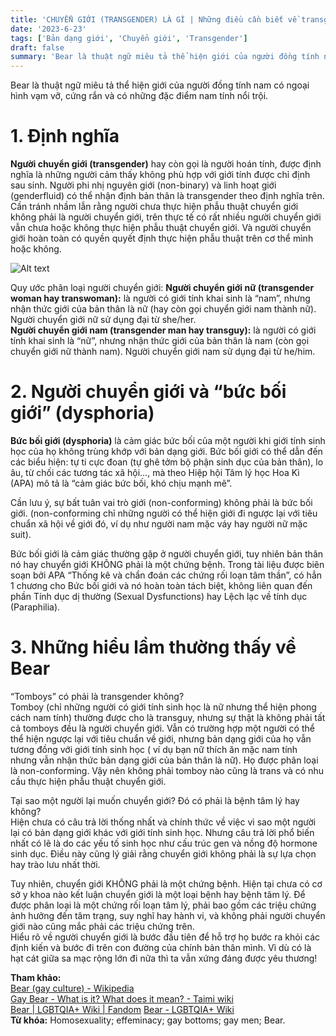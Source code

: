 ```yaml
---
title: 'CHUYỂN GIỚI (TRANSGENDER) LÀ GÌ | Những điều cần biết về transgender'
date: '2023-6-23'
tags: ['Bản dạng giới', 'Chuyển giới', 'Transgender']
draft: false
summary: 'Bear là thuật ngữ miêu tả thể hiện giới của người đồng tính nam có ngoại hình vạm vỡ, cứng rắn và có những đặc điểm nam tính nổi trội.'
---
```


Bear là thuật ngữ miêu tả thể hiện giới của người đồng tính nam có ngoại hình vạm vỡ, cứng rắn và có những đặc điểm nam tính nổi trội.

# **1. Định nghĩa**

**Người chuyển giới (transgender)** hay còn gọi là người hoán tính, được định nghĩa là những người cảm thấy không phù hợp với giới tính được chỉ định sau sinh. Người phi nhị nguyên giới (non-binary) và linh hoạt giới (genderfluid) có thể nhận định bản thân là transgender theo định nghĩa trên.\
Cần tránh nhầm lẫn rằng người chưa thực hiện phẫu thuật chuyển giới không phải là người chuyển giới, trên thực tế có rất nhiều người chuyển giới vẫn chưa hoặc không thực hiện phẫu thuật chuyển giới. Và người chuyển giới hoàn toàn có quyền quyết định thực hiện phẫu thuật trên cơ thể mình hoặc không.

![Alt text](/static/images/TWINK/Trans_Pride_Flag.png 'Cờ tự hào của transgender')

Quy ước phân loại người chuyển giới:
**Người chuyển giới nữ (transgender woman hay transwoman):** là người có giới tính khai sinh là “nam”, nhưng nhận thức giới của bản thân là nữ (hay còn gọi chuyển giới nam thành nữ). Người chuyển giới nữ sử dụng đại từ she/her.\
**Người chuyển giới nam (transgender man hay transguy):** là người có giới tính khai sinh là “nữ”, nhưng nhận thức giới của bản thân là nam (còn gọi chuyển giới nữ thành nam). Người chuyển giới nam sử dụng đại từ he/him.

# **2. Người chuyển giới và “bức bối giới” (dysphoria)**

**Bức bối giới (dysphoria)** là cảm giác bức bối của một người khi giới tính sinh học của họ không trùng khớp với bản dạng giới. Bức bối giới có thể dẫn đến các biểu hiện: tự ti cực đoan (tự ghê tởm bộ phận sinh dục của bản thân), lo âu, từ chối các tương tác xã hội…, mà theo Hiệp hội Tâm lý học Hoa Kì (APA) mô tả là “cảm giác bức bối, khó chịu mạnh mẽ”.

Cần lưu ý, sự bất tuân vai trò giới (non-conforming) không phải là bức bối giới. (non-conforming chỉ những người có thể hiện giới đi ngược lại với tiêu chuẩn xã hội về giới đó, ví dụ như người nam mặc váy hay người nữ mặc suit).

Bức bối giới là cảm giác thường gặp ở người chuyển giới, tuy nhiên bản thân nó hay chuyển giới KHÔNG phải là một chứng bệnh. Trong tài liệu được biên soạn bởi APA “Thống kê và chẩn đoán các chứng rối loạn tâm thần”, có hẳn 1 chương cho Bức bối giới và nó hoàn toàn tách biệt, không liên quan đến phần Tính dục dị thường (Sexual Dysfunctions) hay Lệch lạc về tính dục (Paraphilia).

# **3. Những hiểu lầm thường thấy về Bear**

“Tomboys” có phải là transgender không?\
Tomboy (chỉ những người có giới tính sinh học là nữ nhưng thể hiện phong cách nam tính) thường được cho là transguy, nhưng sự thật là không phải tất cả tomboys đều là người chuyển giới. Vẫn có trường hợp một người có thể thể hiện ngược lại với tiêu chuẩn về giới, nhưng bản dạng giới của họ vẫn tương đồng với giới tính sinh học ( ví dụ bạn nữ thích ăn mặc nam tính nhưng vẫn nhận thức bản dạng giới của bản thân là nữ). Họ được phân loại là non-conforming. Vậy nên không phải tomboy nào cũng là trans và có nhu cầu thực hiện phẫu thuật chuyển giới.

Tại sao một người lại muốn chuyển giới? Đó có phải là bệnh tâm lý hay không?\
Hiện chưa có câu trả lời thống nhất và chính thức về việc vì sao một người lại có bản dạng giới khác với giới tính sinh học. Nhưng câu trả lời phổ biến nhất có lẽ là do các yếu tố sinh học như cấu trúc gen và nồng độ hormone sinh dục. Điều này cũng lý giải rằng chuyển giới không phải là sự lựa chọn hay trào lưu nhất thời.

Tuy nhiên, chuyển giới KHÔNG phải là một chứng bệnh. Hiện tại chưa có cơ sở y khoa nào kết luận chuyển giới là một loại bệnh hay bệnh tâm lý. Để được phân loại là một chứng rối loạn tâm lý, phải bao gồm các triệu chứng ảnh hưởng đến tâm trạng, suy nghĩ hay hành vi, và không phải người chuyển giới nào cũng mắc phải các triệu chứng trên.\
Hiểu rõ về người chuyển giới là bước đầu tiên để hỗ trợ họ bước ra khỏi các định kiến và bước đi trên con đường của chính bản thân mình. Vì dù có là hạt cát giữa sa mạc rộng lớn đi nữa thì ta vẫn xứng đáng được yêu thương!

**Tham khảo:**\
[Bear (gay culture) - Wikipedia](<https://en.wikipedia.org/wiki/Bear_(gay_culture)#:~:text=In%20gay%20culture%2C%20a%20bear,an%20image%20of%20rugged%20masculinity.>)\
[Gay Bear - What is it? What does it mean? - Taimi wiki](https://taimi.com/wiki/gay-bear-what-is-it-what-does-it-mean)\
[Bear | LGBTQIA+ Wiki | Fandom](https://lgbtqia.fandom.com/wiki/Bear)
[Bear - LGBTQIA+ Wiki](https://www.lgbtqia.wiki/wiki/Bear)\
**Từ khóa:** Homosexuality; effeminacy; gay bottoms; gay men; Bear.
